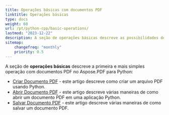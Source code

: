 ```yaml
---
title: Operações básicas com documentos PDF
linktitle: Operações básicas
type: docs
weight: 60
url: /pt/python-cpp/basic-operations/
lastmod: "2023-12-22"
description: A seção de operações básicas descreve as possibilidades de abrir e salvar documentos PDF usando o Aspose.PDF para Python via C++.
sitemap:
    changefreq: "monthly"
    priority: 0.5
---
```


A seção de **operações básicas** descreve a primeira e mais simples operação com documentos PDF no Aspose.PDF para Python:

- [Criar Documento PDF](/pdf/pt/python-cpp/create-document/) - este artigo descreve como criar um arquivo PDF usando Python.
- [Abrir Documento PDF](/pdf/pt/python-cpp/open-pdf-document/) - este artigo descreve várias maneiras de como abrir um documento PDF em uma aplicação Python.
- [Salvar Documento PDF](/pdf/pt/python-cpp/save-pdf-document/) - este artigo descreve várias maneiras de como salvar um documento PDF.